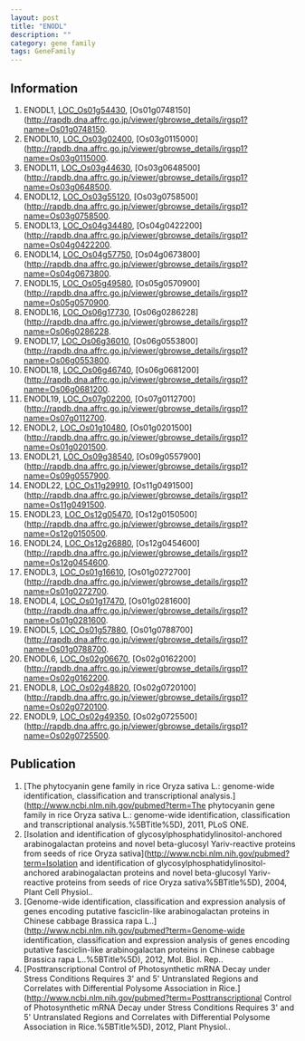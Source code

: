 ```yaml
---
layout: post
title: "ENODL"
description: ""
category: gene family
tags: GeneFamily
---
```


## Information
1. ENODL1, [LOC_Os01g54430](http://rice.plantbiology.msu.edu/cgi-bin/ORF_infopage.cgi?orf=LOC_Os01g54430), [Os01g0748150](http://rapdb.dna.affrc.go.jp/viewer/gbrowse_details/irgsp1?name=Os01g0748150.
2. ENODL10, [LOC_Os03g02400](http://rice.plantbiology.msu.edu/cgi-bin/ORF_infopage.cgi?orf=LOC_Os03g02400), [Os03g0115000](http://rapdb.dna.affrc.go.jp/viewer/gbrowse_details/irgsp1?name=Os03g0115000.
3. ENODL11, [LOC_Os03g44630](http://rice.plantbiology.msu.edu/cgi-bin/ORF_infopage.cgi?orf=LOC_Os03g44630), [Os03g0648500](http://rapdb.dna.affrc.go.jp/viewer/gbrowse_details/irgsp1?name=Os03g0648500.
4. ENODL12, [LOC_Os03g55120](http://rice.plantbiology.msu.edu/cgi-bin/ORF_infopage.cgi?orf=LOC_Os03g55120), [Os03g0758500](http://rapdb.dna.affrc.go.jp/viewer/gbrowse_details/irgsp1?name=Os03g0758500.
5. ENODL13, [LOC_Os04g34480](http://rice.plantbiology.msu.edu/cgi-bin/ORF_infopage.cgi?orf=LOC_Os04g34480), [Os04g0422200](http://rapdb.dna.affrc.go.jp/viewer/gbrowse_details/irgsp1?name=Os04g0422200.
6. ENODL14, [LOC_Os04g57750](http://rice.plantbiology.msu.edu/cgi-bin/ORF_infopage.cgi?orf=LOC_Os04g57750), [Os04g0673800](http://rapdb.dna.affrc.go.jp/viewer/gbrowse_details/irgsp1?name=Os04g0673800.
7. ENODL15, [LOC_Os05g49580](http://rice.plantbiology.msu.edu/cgi-bin/ORF_infopage.cgi?orf=LOC_Os05g49580), [Os05g0570900](http://rapdb.dna.affrc.go.jp/viewer/gbrowse_details/irgsp1?name=Os05g0570900.
8. ENODL16, [LOC_Os06g17730](http://rice.plantbiology.msu.edu/cgi-bin/ORF_infopage.cgi?orf=LOC_Os06g17730), [Os06g0286228](http://rapdb.dna.affrc.go.jp/viewer/gbrowse_details/irgsp1?name=Os06g0286228.
9. ENODL17, [LOC_Os06g36010](http://rice.plantbiology.msu.edu/cgi-bin/ORF_infopage.cgi?orf=LOC_Os06g36010), [Os06g0553800](http://rapdb.dna.affrc.go.jp/viewer/gbrowse_details/irgsp1?name=Os06g0553800.
10. ENODL18, [LOC_Os06g46740](http://rice.plantbiology.msu.edu/cgi-bin/ORF_infopage.cgi?orf=LOC_Os06g46740), [Os06g0681200](http://rapdb.dna.affrc.go.jp/viewer/gbrowse_details/irgsp1?name=Os06g0681200.
11. ENODL19, [LOC_Os07g02200](http://rice.plantbiology.msu.edu/cgi-bin/ORF_infopage.cgi?orf=LOC_Os07g02200), [Os07g0112700](http://rapdb.dna.affrc.go.jp/viewer/gbrowse_details/irgsp1?name=Os07g0112700.
12. ENODL2, [LOC_Os01g10480](http://rice.plantbiology.msu.edu/cgi-bin/ORF_infopage.cgi?orf=LOC_Os01g10480), [Os01g0201500](http://rapdb.dna.affrc.go.jp/viewer/gbrowse_details/irgsp1?name=Os01g0201500.
13. ENODL21, [LOC_Os09g38540](http://rice.plantbiology.msu.edu/cgi-bin/ORF_infopage.cgi?orf=LOC_Os09g38540), [Os09g0557900](http://rapdb.dna.affrc.go.jp/viewer/gbrowse_details/irgsp1?name=Os09g0557900.
14. ENODL22, [LOC_Os11g29910](http://rice.plantbiology.msu.edu/cgi-bin/ORF_infopage.cgi?orf=LOC_Os11g29910), [Os11g0491500](http://rapdb.dna.affrc.go.jp/viewer/gbrowse_details/irgsp1?name=Os11g0491500.
15. ENODL23, [LOC_Os12g05470](http://rice.plantbiology.msu.edu/cgi-bin/ORF_infopage.cgi?orf=LOC_Os12g05470), [Os12g0150500](http://rapdb.dna.affrc.go.jp/viewer/gbrowse_details/irgsp1?name=Os12g0150500.
16. ENODL24, [LOC_Os12g26880](http://rice.plantbiology.msu.edu/cgi-bin/ORF_infopage.cgi?orf=LOC_Os12g26880), [Os12g0454600](http://rapdb.dna.affrc.go.jp/viewer/gbrowse_details/irgsp1?name=Os12g0454600.
17. ENODL3, [LOC_Os01g16610](http://rice.plantbiology.msu.edu/cgi-bin/ORF_infopage.cgi?orf=LOC_Os01g16610), [Os01g0272700](http://rapdb.dna.affrc.go.jp/viewer/gbrowse_details/irgsp1?name=Os01g0272700.
18. ENODL4, [LOC_Os01g17470](http://rice.plantbiology.msu.edu/cgi-bin/ORF_infopage.cgi?orf=LOC_Os01g17470), [Os01g0281600](http://rapdb.dna.affrc.go.jp/viewer/gbrowse_details/irgsp1?name=Os01g0281600.
19. ENODL5, [LOC_Os01g57880](http://rice.plantbiology.msu.edu/cgi-bin/ORF_infopage.cgi?orf=LOC_Os01g57880), [Os01g0788700](http://rapdb.dna.affrc.go.jp/viewer/gbrowse_details/irgsp1?name=Os01g0788700.
20. ENODL6, [LOC_Os02g06670](http://rice.plantbiology.msu.edu/cgi-bin/ORF_infopage.cgi?orf=LOC_Os02g06670), [Os02g0162200](http://rapdb.dna.affrc.go.jp/viewer/gbrowse_details/irgsp1?name=Os02g0162200.
21. ENODL8, [LOC_Os02g48820](http://rice.plantbiology.msu.edu/cgi-bin/ORF_infopage.cgi?orf=LOC_Os02g48820), [Os02g0720100](http://rapdb.dna.affrc.go.jp/viewer/gbrowse_details/irgsp1?name=Os02g0720100.
22. ENODL9, [LOC_Os02g49350](http://rice.plantbiology.msu.edu/cgi-bin/ORF_infopage.cgi?orf=LOC_Os02g49350), [Os02g0725500](http://rapdb.dna.affrc.go.jp/viewer/gbrowse_details/irgsp1?name=Os02g0725500.

## Publication
1. [The phytocyanin gene family in rice Oryza sativa L.: genome-wide identification, classification and transcriptional analysis.](http://www.ncbi.nlm.nih.gov/pubmed?term=The phytocyanin gene family in rice Oryza sativa L.: genome-wide identification, classification and transcriptional analysis.%5BTitle%5D), 2011, PLoS ONE.
2. [Isolation and identification of glycosylphosphatidylinositol-anchored arabinogalactan proteins and novel beta-glucosyl Yariv-reactive proteins from seeds of rice Oryza sativa](http://www.ncbi.nlm.nih.gov/pubmed?term=Isolation and identification of glycosylphosphatidylinositol-anchored arabinogalactan proteins and novel beta-glucosyl Yariv-reactive proteins from seeds of rice Oryza sativa%5BTitle%5D), 2004, Plant Cell Physiol..
3. [Genome-wide identification, classification and expression analysis of genes encoding putative fasciclin-like arabinogalactan proteins in Chinese cabbage Brassica rapa L..](http://www.ncbi.nlm.nih.gov/pubmed?term=Genome-wide identification, classification and expression analysis of genes encoding putative fasciclin-like arabinogalactan proteins in Chinese cabbage Brassica rapa L..%5BTitle%5D), 2012, Mol. Biol. Rep..
4. [Posttranscriptional Control of Photosynthetic mRNA Decay under Stress Conditions Requires 3' and 5' Untranslated Regions and Correlates with Differential Polysome Association in Rice.](http://www.ncbi.nlm.nih.gov/pubmed?term=Posttranscriptional Control of Photosynthetic mRNA Decay under Stress Conditions Requires 3' and 5' Untranslated Regions and Correlates with Differential Polysome Association in Rice.%5BTitle%5D), 2012, Plant Physiol..


